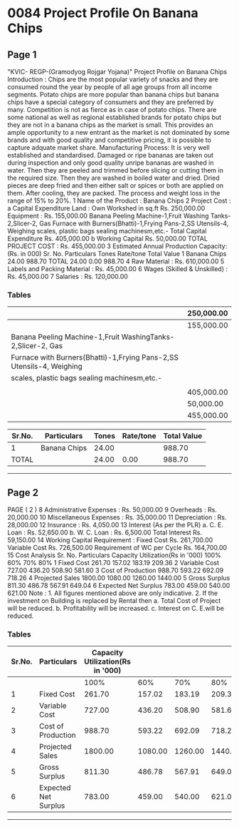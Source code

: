 # 0084 Project Profile On Banana Chips

## Page 1

"KVIC- REGP-(Gramodyog Rojgar Yojana)" Project Profile on Banana Chips Introduction : Chips are the most popular variety of snacks and they are consumed round the year by people of all age groups from all income segments. Potato chips are more popular than banana chips but banana chips have a special category of consumers and they are preferred by many. Competition is not as fierce as in case of potato chips. There are some national as well as regional established brands for potato chips but they are not in a banana chips as the market is small. This provides an ample opportunity to a new entrant as the market is not dominated by some brands and with good quality and competitive pricing, it is possible to capture adquate market share. Manufacturing Process: It is very well established and standardised. Damaged or ripe bananas are taken out during inspection and only good quality unripe bananas are washed in water. Then they are peeled and trimmed before slicing or cutting them in the required size. Then they are washed in boiled water and dried. Dried pieces are deep fried and then either salt or spices or both are applied on them. After cooling, they are packed. The process and weight loss in the range of 15% to 20%. 1 Name of the Product : Banana Chips 2 Project Cost : a Capital Expenditure Land : Own Workshed in sq.ft Rs. 250,000.00 Equipment : Rs. 155,000.00 Banana Peeling Machine-1,Fruit Washing Tanks-2,Slicer-2, Gas Furnace with Burners(Bhatti)-1,Frying Pans-2,SS Utensils-4, Weighing scales, plastic bags sealing machinesm,etc.- Total Capital Expenditure Rs. 405,000.00 b Working Capital Rs. 50,000.00 TOTAL PROJECT COST : Rs. 455,000.00 3 Estimated Annual Production Capacity: (Rs. in 000) Sr. No. Particulars Tones Rate/tone Total Value 1 Banana Chips 24.00 988.70 TOTAL 24.00 0.00 988.70 4 Raw Material : Rs. 610,000.00 5 Labels and Packing Material : Rs. 45,000.00 6 Wages (Skilled & Unskilled) : Rs. 45,000.00 7 Salaries : Rs. 120,000.00

### Tables

|  | 250,000.00 |
|---|---|
|  | 155,000.00 |
| Banana Peeling Machine-1,Fruit WashingTanks-2,Slicer-2, Gas |  |
| Furnace with Burners(Bhatti)-1,Frying Pans-2,SS Utensils-4, Weighing |  |
| scales, plastic bags sealing machinesm,etc.- |  |
|  |  |
|  | 405,000.00 |
|  | 50,000.00 |
|  | 455,000.00 |

| Sr.No. | Particulars | Tones | Rate/tone | Total Value |
|---|---|---|---|---|
| 1 | Banana Chips | 24.00 |  | 988.70 |
| TOTAL |  | 24.00 | 0.00 | 988.70 |

---

## Page 2

PAGE ( 2 ) 8 Administrative Expenses : Rs. 50,000.00 9 Overheads : Rs. 20,000.00 10 Miscellaneous Expenses : Rs. 35,000.00 11 Depreciation : Rs. 28,000.00 12 Insurance : Rs. 4,050.00 13 Interest (As per the PLR) a. C. E. Loan : Rs. 52,650.00 b. W. C. Loan : Rs. 6,500.00 Total Interest Rs. 59,150.00 14 Working Capital Requirement : Fixed Cost Rs. 261,700.00 Variable Cost Rs. 726,500.00 Requirement of WC per Cycle Rs. 164,700.00 15 Cost Analysis Sr. No. Particulars Capacity Utilization(Rs in '000) 100% 60% 70% 80% 1 Fixed Cost 261.70 157.02 183.19 209.36 2 Variable Cost 727.00 436.20 508.90 581.60 3 Cost of Production 988.70 593.22 692.09 718.26 4 Projected Sales 1800.00 1080.00 1260.00 1440.00 5 Gross Surplus 811.30 486.78 567.91 649.04 6 Expected Net Surplus 783.00 459.00 540.00 621.00 Note : 1. All figures mentioned above are only indicative. 2. If the investment on Building is replaced by Rental then a. Total Cost of Project will be reduced. b. Profitability will be increased. c. Interest on C. E.will be reduced.

### Tables

| Sr.No. | Particulars | Capacity Utilization(Rs in '000) |  |  |  |
|---|---|---|---|---|---|
|  |  | 100% | 60% | 70% | 80% |
| 1 | Fixed Cost | 261.70 | 157.02 | 183.19 | 209.36 |
| 2 | Variable Cost | 727.00 | 436.20 | 508.90 | 581.60 |
| 3 | Cost of Production | 988.70 | 593.22 | 692.09 | 718.26 |
| 4 | Projected Sales | 1800.00 | 1080.00 | 1260.00 | 1440.00 |
| 5 | Gross Surplus | 811.30 | 486.78 | 567.91 | 649.04 |
| 6 | Expected Net Surplus | 783.00 | 459.00 | 540.00 | 621.00 |

---
